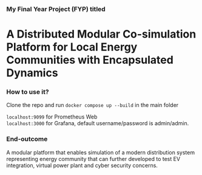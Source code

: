 ### My Final Year Project (FYP) titled 
# A Distributed Modular Co-simulation Platform for Local Energy Communities with Encapsulated Dynamics 


### How to use it?
Clone the repo and run 
`docker compose up --build` in the main folder

`localhost:9099` for Prometheus Web <br>
`localhost:3000` for Grafana, default username/password is admin/admin.



### End-outcome
A modular platform that enables simulation of a modern distribution system
representing energy community that can further developed to test EV integration,
virtual power plant and cyber security concerns. 

